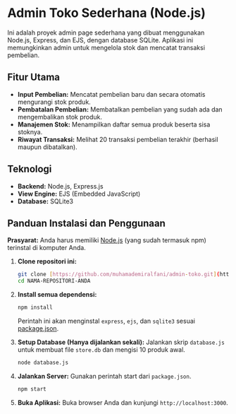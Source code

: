 # Admin Toko Sederhana (Node.js)

Ini adalah proyek admin page sederhana yang dibuat menggunakan Node.js, Express, dan EJS, dengan database SQLite. Aplikasi ini memungkinkan admin untuk mengelola stok dan mencatat transaksi pembelian.

## Fitur Utama

* **Input Pembelian:** Mencatat pembelian baru dan secara otomatis mengurangi stok produk.
* **Pembatalan Pembelian:** Membatalkan pembelian yang sudah ada dan mengembalikan stok produk.
* **Manajemen Stok:** Menampilkan daftar semua produk beserta sisa stoknya.
* **Riwayat Transaksi:** Melihat 20 transaksi pembelian terakhir (berhasil maupun dibatalkan).

## Teknologi

* **Backend:** Node.js, Express.js
* **View Engine:** EJS (Embedded JavaScript)
* **Database:** SQLite3

## Panduan Instalasi dan Penggunaan

**Prasyarat:** Anda harus memiliki [Node.js](https://nodejs.org/) (yang sudah termasuk npm) terinstal di komputer Anda.

1.  **Clone repositori ini:**
    ```bash
    git clone [https://github.com/muhamademiralfani/admin-toko.git](https://github.com/muhamademiralfani/admin-toko.git)
    cd NAMA-REPOSITORI-ANDA
    ```

2.  **Install semua dependensi:**
    ```bash
    npm install
    ```
    Perintah ini akan menginstal `express`, `ejs`, dan `sqlite3` sesuai [package.json](package.json).

3.  **Setup Database (Hanya dijalankan sekali):**
    Jalankan skrip `database.js` untuk membuat file `store.db` dan mengisi 10 produk awal.
    ```bash
    node database.js
    ```
   

4.  **Jalankan Server:**
    Gunakan perintah start dari `package.json`.
    ```bash
    npm start
    ```

5.  **Buka Aplikasi:**
    Buka browser Anda dan kunjungi `http://localhost:3000`.